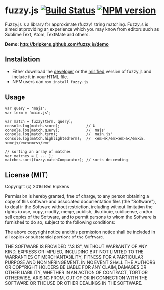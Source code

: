 # fuzzy.js [![Build Status](https://secure.travis-ci.org/bripkens/fuzzy.js.png)](https://secure.travis-ci.org/#!/bripkens/fuzzy.js) [![NPM version](https://badge.fury.io/js/fuzzy.js.png)](http://badge.fury.io/js/fuzzy.js)

Fuzzy.js is a library for approximate (fuzzy) string matching.
Fuzzy.js is aimed at providing an
experience which you may know from editors such as Sublime Text,
Atom, TextMate and others.

**Demo: http://bripkens.github.com/fuzzy.js/demo**

## Installation

 - Either download the [developer](https://raw.github.com/bripkens/fuzzy.js/master/fuzzy.js)
   or the [minified](https://raw.github.com/bripkens/fuzzy.js/master/fuzzy.min.js)
   version of fuzzy.js and include it in your HTML file.
 - NPM users can `npm install fuzzy.js`

## Usage

```
var query = 'majs';
var term = 'main.js';

var match = fuzzy(term, query);
console.log(match.score);            // 8
console.log(match.query);            // 'majs'
console.log(match.term);             // 'main.js'
console.log(match.highlightedTerm);  // '<em>m</em><em>a</em>in.<em>j</em><em>s</em>'

// sorting an array of matches
var matches = [ ... ];
matches.sort(fuzzy.matchComparator); // sorts descending
```

## License (MIT)

Copyright (c) 2016 Ben Ripkens

Permission is hereby granted, free of charge, to any person obtaining a copy of this software and associated documentation files (the "Software"), to deal in the Software without restriction, including without limitation the rights to use, copy, modify, merge, publish, distribute, sublicense, and/or sell copies of the Software, and to permit persons to whom the Software is furnished to do so, subject to the following conditions:

The above copyright notice and this permission notice shall be included in all copies or substantial portions of the Software.

THE SOFTWARE IS PROVIDED "AS IS", WITHOUT WARRANTY OF ANY KIND, EXPRESS OR IMPLIED, INCLUDING BUT NOT LIMITED TO THE WARRANTIES OF MERCHANTABILITY, FITNESS FOR A PARTICULAR PURPOSE AND NONINFRINGEMENT. IN NO EVENT SHALL THE AUTHORS OR COPYRIGHT HOLDERS BE LIABLE FOR ANY CLAIM, DAMAGES OR OTHER LIABILITY, WHETHER IN AN ACTION OF CONTRACT, TORT OR OTHERWISE, ARISING FROM, OUT OF OR IN CONNECTION WITH THE SOFTWARE OR THE USE OR OTHER DEALINGS IN THE SOFTWARE.
